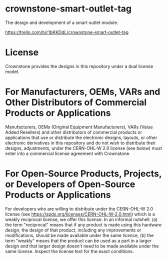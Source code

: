 # crownstone-smart-outlet-tag
The design and development of a smart outlet module.


https://trello.com/b/r1bKKDdL/crownstone-smart-outlet-tag


# License
Crownstone provides the designs in this repository under a dual license model.

# For Manufacturers, OEMs, VARs and Other Distributors of Commercial Products or Applications

Manufacturers, OEMs (Original Equipment Manufacturers), VARs (Value Added Resellers) and other distributors of commercial products or applications that use or distribute the electronic designs, layouts, or other electronic derivatives in this repository and do not wish to distribute their designs, adjustments, under the CERN-OHL-W 2.0 license (see below) must enter into a commercial license agreement with Crownstone.

# For Open-Source Products, Projects, or Developers of Open-Source Products or Applications

For developers who are willing to distribute under the CERN-OHL-W 2.0 license (see  https://spdx.org/licenses/CERN-OHL-W-2.0.html) which is a weakly reciprocal license, we offer this license. In an informal nutshell: (a) the term "reciprocal" means that if any product is made using this hardware design, the design of that product, including any improvements or modifications, should be made available under the same licence, (b) the term "weakly" means that the product can be used as a part in a larger design and that larger design doesn't need to be made available under the same license. Inspect the license text for the exact conditions.
